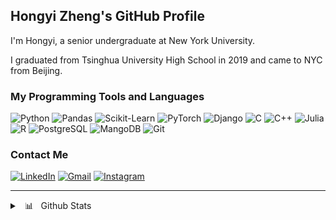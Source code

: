 ## Hongyi Zheng's GitHub Profile

I'm Hongyi, a senior undergraduate at New York University.

I graduated from Tsinghua University High School in 2019 and came to NYC from Beijing.

### My Programming Tools and Languages

![Python](https://img.shields.io/badge/Python-FFD43B?style=flat-square&logo=python)
![Pandas](https://img.shields.io/badge/Pandas-150458?style=flat-square&logo=Pandas&logoColor=white)
![Scikit-Learn](https://img.shields.io/badge/Scikit--Learn-3B98C9?style=flat-square&logo=scikit-learn)
![PyTorch](https://img.shields.io/badge/PyTorch-F3F4F7?style=flat-square&logo=PyTorch)
![Django](https://img.shields.io/badge/Django-124B35?style=flat-square&logo=django&logoColor=4CB6BE)
![C](https://img.shields.io/badge/C-F3F4F7?logo=C&style=flat-square)
![C++](https://img.shields.io/badge/C++-F3F4F7?logo=c%2B%2B&style=flat-square&logoColor=00599C)
![Julia](https://img.shields.io/badge/Julia-9558B2?style=flat-square&logo=julia&logoColor=white)
![R](https://img.shields.io/badge/R-276DC3?logo=R&style=flat-square&logoColor=white)
![PostgreSQL](https://img.shields.io/badge/PostgreSQL-4169E1?style=flat-square&logo=postgresql&logoColor=white)
![MangoDB](https://img.shields.io/badge/MongoDB-F3F4F7?style=flat-square&logo=mongodb)
![Git](https://img.shields.io/badge/Git-F3F4F7?style=flat-square&logo=Git)

### Contact Me

[![LinkedIn](https://img.shields.io/badge/LinkedIn-0A66C2?style=for-the-badge&logo=linkedin&logoColor=white)](https://www.linkedin.com/in/hongyizheng/)
[![Gmail](https://img.shields.io/badge/Gmail-EA4335?style=for-the-badge&logo=gmail&logoColor=white)](mailto:hz2212@nyu.edu)
[![Instagram](https://img.shields.io/badge/Instagram-E4405F?style=for-the-badge&logo=instagram&logoColor=white)](https://www.instagram.com/jason_h.zheng/)

---
<details>
  <summary>&nbsp &#128202; &nbsp Github Stats</summary>
  </br>
  <img align="left" alt="My Github Stats" src="https://github-readme-stats.vercel.app/api?username=Hiroki39&show_icons=true&theme=tokyonight&count_private=true" />

</details>
<!--
**Hiroki39/Hiroki39** is a ✨ _special_ ✨ repository because its `README.md` (this file) appears on your GitHub profile.

Here are some ideas to get you started:

- 🔭 I’m currently working on ...
- 🌱 I’m currently learning ...
- 👯 I’m looking to collaborate on ...
- 🤔 I’m looking for help with ...
- 💬 Ask me about ...
- 📫 How to reach me: ...
- 😄 Pronouns: ...
- ⚡ Fun fact: ...
-->
